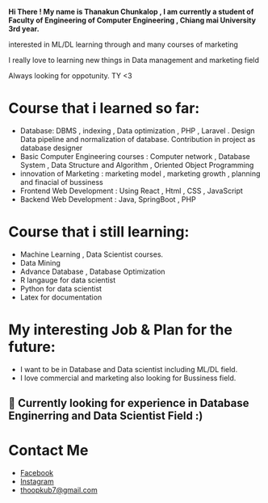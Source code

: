 
  **Hi There ! My name is Thanakun Chunkalop , I am currently a student of Faculty of Engineering of Computer Engineering , Chiang mai University 3rd year.**
  
  interested in ML/DL learning through and many courses of marketing
  
  I really love to learning new things in Data management and marketing field 
  
  Always looking for oppotunity. TY <3

# Course that i learned so far:
  - Database: DBMS , indexing , Data optimization , PHP , Laravel . Design Data pipeline and normalization of database. Contribution in project as database designer
  - Basic Computer Engineering courses : Computer network , Database System , Data Structure and Algorithm , Oriented Object Programming 
  - innovation of Marketing : marketing model , marketing growth , planning and finacial of bussiness 
  - Frontend Web Development : Using React , Html , CSS , JavaScript 
  - Backend Web Development : Java, SpringBoot , PHP
 
# Course that i still learning:
  - Machine Learning , Data Scientist courses.
  - Data Mining
  - Advance Database , Database Optimization
  - R langauge for data scientist
  - Python for data scientist
  - Latex for documentation
  
# My interesting Job & Plan for the future:
  - I want to be in Database and Data scientist including ML/DL field.
  - I love commercial and marketing also looking for Bussiness field.


## 📌 Currently looking for experience in Database Enginerring and Data Scientist Field :)


# Contact Me
 - [Facebook](https://www.facebook.com/ThanakunChunkalop/)
 - [Instagram](https://www.instagram.com/_thoop_/)
 - thoopkub7@gmail.com
 

